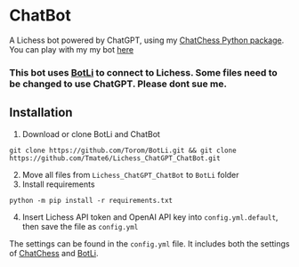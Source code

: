 # ChatBot
A Lichess bot powered by ChatGPT, using my [ChatChess Python package](https://github.com/Tmate6/ChatChess). You can play with my my bot [here](https://lichess.org/@/chat_bot)

### This bot uses [BotLi](https://github.com/Torom/BotLi) to connect to Lichess. Some files need to be changed to use ChatGPT. Please dont sue me.

## Installation 

1. Download or clone BotLi and ChatBot
```
git clone https://github.com/Torom/BotLi.git && git clone https://github.com/Tmate6/Lichess_ChatGPT_ChatBot.git
```
2. Move all files from `Lichess_ChatGPT_ChatBot` to `BotLi` folder
3. Install requirements
```
python -m pip install -r requirements.txt
```
4. Insert Lichess API token and OpenAI API key into `config.yml.default`, then save the file as `config.yml`

The settings can be found in the `config.yml` file. It includes both the settings of [ChatChess](https://github.com/Tmate6/ChatChess) and [BotLi](https://github.com/Torom/BotLi).
